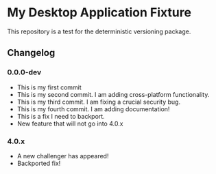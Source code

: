 # My Desktop Application Fixture

This repository is a test for the deterministic versioning package.

## Changelog

### 0.0.0-dev

* This is my first commit
* This is my second commit. I am adding cross-platform functionality.
* This is my third commit. I am fixing a crucial security bug.
* This is my fourth commit. I am adding documentation!
* This is a fix I need to backport.
* New feature that will not go into 4.0.x

### 4.0.x

* A new challenger has appeared!
* Backported fix!
